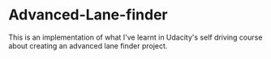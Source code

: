 # Advanced-Lane-finder
This is an implementation of what I've learnt in Udacity's self driving course about creating an advanced lane finder project.
